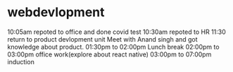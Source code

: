 # webdevlopment
10:05am repoted to office and done covid test
10:30am repoted to HR 
11:30 return to product devlopment unit 
Meet with Anand singh and got knowledge about product.
01:30pm to 02:00pm Lunch break
02:00pm to 03:00pm office work(explore about react native)
03:00pm to 07:00pm induction
